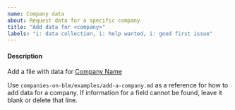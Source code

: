 ```yaml
---
name: Company data
about: Request data for a specific company
title: "Add data for <company>"
labels: "i: data collection, i: help wanted, i: good first issue"
---
```


#### Description

Add a file with data for [Company Name](https://fortune.com/company/company-name-here/fortune500/)

Use `companies-on-blm/examples/add-a-company.md` as a reference for how to add data for a company. If information for a field cannot be found, leave it blank or delete that line.

